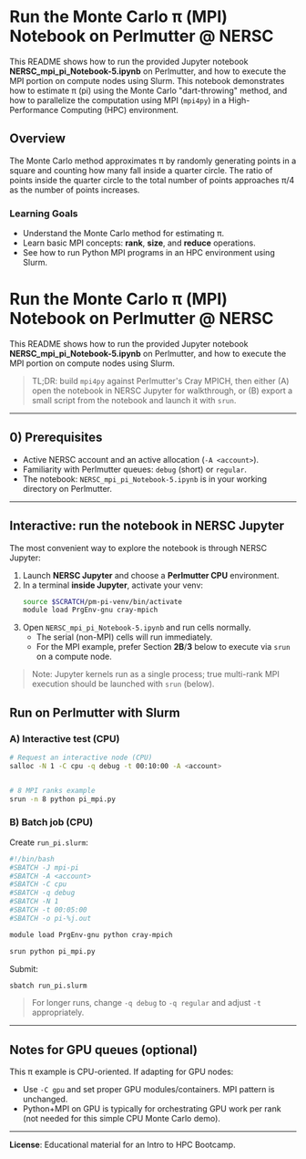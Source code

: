 
# Run the Monte Carlo π (MPI) Notebook on **Perlmutter** @ NERSC

This README shows how to run the provided Jupyter notebook **NERSC_mpi_pi_Notebook-5.ipynb** on Perlmutter, and how to execute the MPI portion on compute nodes using Slurm.  This notebook demonstrates how to estimate π (pi) using the Monte Carlo "dart-throwing" method, 
and how to parallelize the computation using MPI (`mpi4py`) in a High-Performance Computing (HPC) environment.

## Overview

The Monte Carlo method approximates π by randomly generating points in a square and counting how many fall inside a quarter circle.
The ratio of points inside the quarter circle to the total number of points approaches π/4 as the number of points increases.

### Learning Goals

- Understand the Monte Carlo method for estimating π.
- Learn basic MPI concepts: **rank**, **size**, and **reduce** operations.
- See how to run Python MPI programs in an HPC environment using Slurm.

# Run the Monte Carlo π (MPI) Notebook on **Perlmutter** @ NERSC

This README shows how to run the provided Jupyter notebook **NERSC_mpi_pi_Notebook-5.ipynb** on Perlmutter, and how to execute the MPI portion on compute nodes using Slurm.

> TL;DR: build `mpi4py` against Perlmutter's Cray MPICH, then either (A) open the notebook in NERSC Jupyter for walkthrough, or (B) export a small script from the notebook and launch it with `srun`.

---

## 0) Prerequisites

- Active NERSC account and an active allocation (`-A <account>`).
- Familiarity with Perlmutter queues: `debug` (short) or `regular`.
- The notebook: `NERSC_mpi_pi_Notebook-5.ipynb` is in your working directory on Perlmutter.

---



##  Interactive: run the notebook in **NERSC Jupyter**

The most convenient way to explore the notebook is through NERSC Jupyter:
1. Launch **NERSC Jupyter** and choose a **Perlmutter CPU** environment.
2. In a terminal **inside Jupyter**, activate your venv:
   ```bash
   source $SCRATCH/pm-pi-venv/bin/activate
   module load PrgEnv-gnu cray-mpich
   ```
3. Open `NERSC_mpi_pi_Notebook-5.ipynb` and run cells normally.
   - The serial (non-MPI) cells will run immediately.
   - For the MPI example, prefer Section **2B**/**3** below to execute via `srun` on a compute node.

> Note: Jupyter kernels run as a single process; true multi-rank MPI execution should be launched with `srun` (below).


##  Run on Perlmutter with Slurm

### A) **Interactive** test (CPU)

```bash
# Request an interactive node (CPU)
salloc -N 1 -C cpu -q debug -t 00:10:00 -A <account>


# 8 MPI ranks example
srun -n 8 python pi_mpi.py
```

### B) **Batch** job (CPU)

Create `run_pi.slurm`:
```bash
#!/bin/bash
#SBATCH -J mpi-pi
#SBATCH -A <account>
#SBATCH -C cpu
#SBATCH -q debug
#SBATCH -N 1
#SBATCH -t 00:05:00
#SBATCH -o pi-%j.out

module load PrgEnv-gnu python cray-mpich

srun python pi_mpi.py
```

Submit:
```bash
sbatch run_pi.slurm
```

> For longer runs, change `-q debug` to `-q regular` and adjust `-t` appropriately.

---


## Notes for GPU queues (optional)

This π example is CPU-oriented. If adapting for GPU nodes:
- Use `-C gpu` and set proper GPU modules/containers. MPI pattern is unchanged.
- Python+MPI on GPU is typically for orchestrating GPU work per rank (not needed for this simple CPU Monte Carlo demo).

---

**License**: Educational material for an Intro to HPC Bootcamp.
